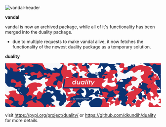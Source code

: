 ![vandal-header](https://raw.githubusercontent.com/dkundih/vandal/main/.logistics/visforvandalpy.jpg)

**vandal** 

vandal is now an archived package, while all of it's functionality has been merged into the duality package.

- due to multiple requests to make vandal alive, it now fetches the functionality of the newest duality package as a temporary solution.

**duality**

![vandal-header](https://raw.githubusercontent.com/dkundih/duality/main/.logistics/duality.jpg)

visit https://pypi.org/project/duality/ or https://github.com/dkundih/duality for more details.